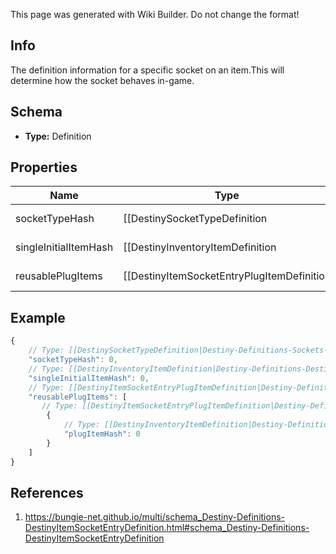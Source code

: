 <span class="wiki-builder">This page was generated with Wiki Builder. Do not change the format!</span>

## Info
The definition information for a specific socket on an item.This will determine how the socket behaves in-game.

## Schema
* **Type:** Definition

## Properties
Name | Type | Description
---- | ---- | -----------
socketTypeHash | [[DestinySocketTypeDefinition|Destiny-Definitions-Sockets-DestinySocketTypeDefinition]]:ManifestDefinition:integer:uint32 | All sockets have a type, and this is the hash identifier for this particular type.Use it to look up the DestinySocketTypeDefinition: read there for more information onhow socket types affect the behavior of the socket.
singleInitialItemHash | [[DestinyInventoryItemDefinition|Destiny-Definitions-DestinyInventoryItemDefinition]]:ManifestDefinition:integer:uint32 | If a valid hash, this is the hash identifier for the DestinyInventoryItemDefinitionrepresenting the Plug that will be initially inserted into the item on item creation.Otherwise, this Socket will either start without a plug inserted, or will have one randomlyinserted.
reusablePlugItems | [[DestinyItemSocketEntryPlugItemDefinition|Destiny-Definitions-DestinyItemSocketEntryPlugItemDefinition]]:Definition[] | This is a list of pre-determined plugs that can *always* be plugged into this socket, withoutthe character having the plug in their inventory. If this list is populated, you will not be allowed to plug an arbitrary item in the socket: youwill only be able to choose from one of these reusable plugs.

## Example
```javascript
{
    // Type: [[DestinySocketTypeDefinition|Destiny-Definitions-Sockets-DestinySocketTypeDefinition]]:ManifestDefinition:integer:uint32
    "socketTypeHash": 0,
    // Type: [[DestinyInventoryItemDefinition|Destiny-Definitions-DestinyInventoryItemDefinition]]:ManifestDefinition:integer:uint32
    "singleInitialItemHash": 0,
    // Type: [[DestinyItemSocketEntryPlugItemDefinition|Destiny-Definitions-DestinyItemSocketEntryPlugItemDefinition]]:Definition[]
    "reusablePlugItems": [
       // Type: [[DestinyItemSocketEntryPlugItemDefinition|Destiny-Definitions-DestinyItemSocketEntryPlugItemDefinition]]:Definition
        {
            // Type: [[DestinyInventoryItemDefinition|Destiny-Definitions-DestinyInventoryItemDefinition]]:ManifestDefinition:integer:uint32
            "plugItemHash": 0
        }
    ]
}

```

## References
1. https://bungie-net.github.io/multi/schema_Destiny-Definitions-DestinyItemSocketEntryDefinition.html#schema_Destiny-Definitions-DestinyItemSocketEntryDefinition

